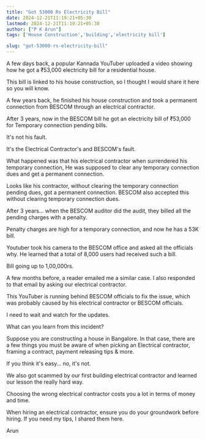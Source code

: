 ```yaml
---
title: "Got 53000 Rs Electricity Bill"
date: 2024-12-21T11:19:21+05:30
lastmod: 2024-12-21T11:19:21+05:30
author: ["P K Arun"]
tags: ['House Construction','building','electricity bill']

slug: "got-53000-rs-electricity-bill"
---
```


A few days back, a popular Kannada YouTuber uploaded a video showing how he got a ₹53,000 electricity bill for a residential house.

This bill is linked to his house construction, so I thought I would share it here so you will know.

A few years back, he finished his house construction and took a permanent connection from BESCOM through an electrical contractor.

After 3 years, now in the BESCOM bill he got an electricity bill of ₹53,000 for Temporary connection pending bills.

It's not his fault.

It's the Electrical Contractor's and BESCOM's fault.

What happened was that his electrical contractor when surrendered his temporary connection, He was supposed to clear any temporary connection dues and get a permanent connection.

Looks like his contractor, without clearing the temporary connection pending dues, got a permanent connection. BESCOM also accepted this without clearing temporary connection dues.

After 3 years… when the BESCOM auditor did the audit, they billed all the pending charges with a penalty.

Penalty charges are high for a temporary connection, and now he has a 53K bill.

Youtuber took his camera to the BESCOM office and asked all the officials why. He learned that a total of 8,000 users had received such a bill.

Bill going up to 1,00,000rs.

A few months before, a reader emailed me a similar case. I also responded to that email by asking our electrical contractor.

This YouTuber is running behind BESCOM officials to fix the issue, which was probably caused by his electrical contractor or BESCOM officials.

I need to wait and watch for the updates.

What can you learn from this incident?

Suppose you are constructing a house in Bangalore. In that case, there are a few things you must be aware of when picking an Electrical contractor, framing a contract, payment releasing tips & more.

If you think it's easy… no, it's not.

We also got scammed by our first building electrical contractor and learned our lesson the really hard way.

Choosing the wrong electrical contractor costs you a lot in terms of money and time.

When hiring an electrical contractor, ensure you do your groundwork before hiring. If you need my tips, I shared them here.

Arun